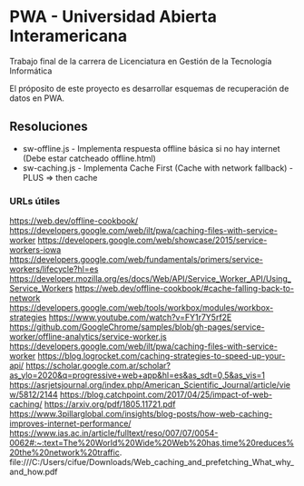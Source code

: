 # PWA - Universidad Abierta Interamericana
Trabajo final de la carrera de Licenciatura en Gestión de la Tecnología Informática

El próposito de este proyecto es desarrollar esquemas de recuperación de datos en PWA.

## Resoluciones

- sw-offline.js - Implementa respuesta offline básica si no hay internet (Debe estar catcheado offline.html)
- sw-caching.js - Implementa Cache First (Cache with network fallback) - PLUS => then cache




### URLs útiles

https://web.dev/offline-cookbook/
https://developers.google.com/web/ilt/pwa/caching-files-with-service-worker
https://developers.google.com/web/showcase/2015/service-workers-iowa
https://developers.google.com/web/fundamentals/primers/service-workers/lifecycle?hl=es
https://developer.mozilla.org/es/docs/Web/API/Service_Worker_API/Using_Service_Workers
https://web.dev/offline-cookbook/#cache-falling-back-to-network
https://developers.google.com/web/tools/workbox/modules/workbox-strategies
https://www.youtube.com/watch?v=FY1r7Y5rf2E
https://github.com/GoogleChrome/samples/blob/gh-pages/service-worker/offline-analytics/service-worker.js
https://developers.google.com/web/ilt/pwa/caching-files-with-service-worker
https://blog.logrocket.com/caching-strategies-to-speed-up-your-api/
https://scholar.google.com.ar/scholar?as_ylo=2020&q=progressive+web+app&hl=es&as_sdt=0,5&as_vis=1
https://asrjetsjournal.org/index.php/American_Scientific_Journal/article/view/5812/2144
https://blog.catchpoint.com/2017/04/25/impact-of-web-caching/
https://arxiv.org/pdf/1805.11721.pdf
https://www.3pillarglobal.com/insights/blog-posts/how-web-caching-improves-internet-performance/
https://www.ias.ac.in/article/fulltext/reso/007/07/0054-0062#:~:text=The%20World%20Wide%20Web%20has,time%20reduces%20the%20network%20traffic.
file:///C:/Users/cifue/Downloads/Web_caching_and_prefetching_What_why_and_how.pdf
